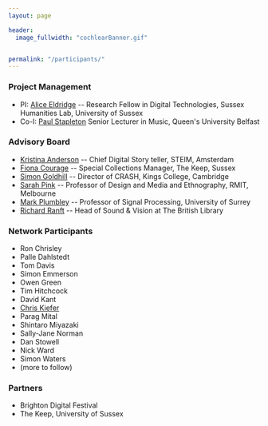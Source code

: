 ```yaml
---
layout: page

header:
  image_fullwidth: "cochlearBanner.gif"


permalink: "/participants/"
---
```


### Project Management

+ PI: [Alice Eldridge](http://www.sussex.ac.uk/profiles/127749) -- Research Fellow in Digital Technologies, Sussex Humanities Lab,  University of Sussex
+ Co-I: [Paul Stapleton](http://www.paulstapleton.net) Senior Lecturer in Music, Queen's University Belfast

### Advisory Board

+ [Kristina Anderson](http://tinything.com/?p=57) -- Chief Digital Story teller, STEIM, Amsterdam
+ [Fiona Courage](http://www.sussex.ac.uk/profiles/9183) --  Special Collections Manager, The Keep, Sussex               
+ [Simon Goldhill](http://www.classics.cam.ac.uk/directory/simon-goldhill) -- Director of CRASH, Kings College, Cambridge
+ [Sarah Pink](http://www1.rmit.edu.au/browse%3BID=vcnfenbj05lv) -- Professor of Design and Media and Ethnography, RMIT, Melbourne
+ [Mark Plumbley](http://www.surrey.ac.uk/cvssp/people/mark_plumbley/) -- Professor of Signal Processing, University of Surrey
+ [Richard Ranft](https://uk.linkedin.com/in/richardranft) -- Head of Sound & Vision at The British Library

### Network Participants

+ Ron Chrisley
+ Palle Dahlstedt
+ Tom Davis
+ Simon Emmerson
+ Owen Green
+ Tim Hitchcock
+ David Kant
+ [Chris Kiefer](http://www.sussex.ac.uk/profiles/208667)
+ Parag Mital
+ Shintaro Miyazaki
+ Sally-Jane Norman
+ Dan Stowell
+ Nick Ward
+ Simon Waters
+ (more to follow)

### Partners
+ Brighton Digital Festival
+ The Keep, University of Sussex
